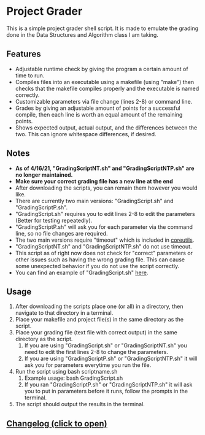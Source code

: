 # Project Grader
This is a simple project grader shell script. It is made to emulate the grading done in the Data Structures and Algorithm class I am taking.

## Features
- Adjustable runtime check by giving the program a certain amount of time to run. 
- Compiles files into an executable using a makefile (using "make") then checks that the makefile compiles properly and the executable is named correctly.
- Customizable parameters via file change (lines 2-8) or command line.
- Grades by giving an adjustable amount of points for a successful compile, then each line is worth an equal amount of the remaining points.
- Shows expected output, actual output, and the differences between the two. This can ignore whitespace differences, if desired.

## Notes
- **As of 4/16/21, "GradingScriptNT.sh" and "GradingScriptNTP.sh" are no longer maintained.**
- **Make sure your correct grading file has a new line at the end**
- After downloading the scripts, you can remain them however you would like.
- There are currently two main versions: "GradingScript.sh" and "GradingScriptP.sh".
- "GradingScript.sh" requires you to edit lines 2-8 to edit the parameters (Better for testing repeatedly).
- "GradingScriptP.sh" will ask you for each parameter via the command line, so no file changes are required.
- The two main versions require "timeout" which is included in [coreutils](https://www.gnu.org/software/coreutils/).
- "GradingScriptNT.sh" and "GradingScriptNTP.sh" do not use timeout.
- This script as of right now does not check for "correct" parameters or other issues such as having the wrong grading file. This can cause some unexpected behavior if you do not use the script correctly.
- You can find an example of "GradingScript.sh" [here](https://github.com/PeterTheAmazingAsian/ProjectGrader/tree/master/src/example).

## Usage
1. After downloading the scripts place one (or all) in a directory, then navigate to that directory in a terminal.
2. Place your makefile and project file(s) in the same directory as the script.
3. Place your grading file (text file with correct output) in the same directory as the script.
    1. If you are using "GradingScript.sh" or "GradingScriptNT.sh" you need to edit the first lines 2-8 to change the parameters.
    2. If you are using "GradingScriptP.sh" or "GradingScriptNTP.sh" it will ask you for parameters everytime you run the file.
4. Run the script using bash scriptname.sh 
    1. Example usage: bash GradingScript.sh
    2. If you ran "GradingScriptP.sh" or "GradingScriptNTP.sh" it will ask you to put in parameters before it runs, follow the prompts in the terminal.
5. The script should output the results in the terminal.

## [Changelog (click to open)](https://github.com/PeterTheAmazingAsian/ProjectGrader/blob/master/CHANGELOG.md)
